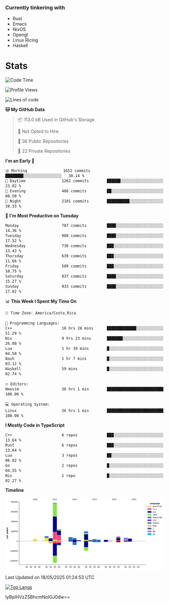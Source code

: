 ### Currently tinkering with
 - Rust
 - Emacs
 - NixOS
 - Opengl
 - Linux Ricing
 - Haskell

# Stats
<!--START_SECTION:waka-->
![Code Time](http://img.shields.io/badge/Code%20Time-1%2C481%20hrs%2041%20mins-blue)

![Profile Views](http://img.shields.io/badge/Profile%20Views-0-blue)

![Lines of code](https://img.shields.io/badge/From%20Hello%20World%20I%27ve%20Written-957.0%20thousand%20lines%20of%20code-blue)

**🐱 My GitHub Data** 

> 📦 113.0 kB Used in GitHub's Storage 
 > 
> 🚫 Not Opted to Hire
 > 
> 📜 36 Public Repositories 
 > 
> 🔑 22 Private Repositories 
 > 
**I'm an Early 🐤** 

```text
🌞 Morning                1652 commits        ████████░░░░░░░░░░░░░░░░░   30.14 % 
🌆 Daytime                1262 commits        ██████░░░░░░░░░░░░░░░░░░░   23.02 % 
🌃 Evening                466 commits         ██░░░░░░░░░░░░░░░░░░░░░░░   08.50 % 
🌙 Night                  2101 commits        ██████████░░░░░░░░░░░░░░░   38.33 % 
```
📅 **I'm Most Productive on Tuesday** 

```text
Monday                   787 commits         ████░░░░░░░░░░░░░░░░░░░░░   14.36 % 
Tuesday                  960 commits         ████░░░░░░░░░░░░░░░░░░░░░   17.52 % 
Wednesday                736 commits         ███░░░░░░░░░░░░░░░░░░░░░░   13.43 % 
Thursday                 639 commits         ███░░░░░░░░░░░░░░░░░░░░░░   11.66 % 
Friday                   589 commits         ███░░░░░░░░░░░░░░░░░░░░░░   10.75 % 
Saturday                 837 commits         ████░░░░░░░░░░░░░░░░░░░░░   15.27 % 
Sunday                   933 commits         ████░░░░░░░░░░░░░░░░░░░░░   17.02 % 
```


📊 **This Week I Spent My Time On** 

```text
🕑︎ Time Zone: America/Costa_Rica

💬 Programming Languages: 
C++                      18 hrs 28 mins      █████████████░░░░░░░░░░░░   51.29 % 
Nix                      9 hrs 23 mins       ███████░░░░░░░░░░░░░░░░░░   26.08 % 
Lua                      1 hr 39 mins        █░░░░░░░░░░░░░░░░░░░░░░░░   04.58 % 
Bash                     1 hr 7 mins         █░░░░░░░░░░░░░░░░░░░░░░░░   03.12 % 
Haskell                  59 mins             █░░░░░░░░░░░░░░░░░░░░░░░░   02.74 % 

🔥 Editors: 
Neovim                   36 hrs 1 min        █████████████████████████   100.00 % 

💻 Operating System: 
Linux                    36 hrs 1 min        █████████████████████████   100.00 % 
```

**I Mostly Code in TypeScript** 

```text
C++                      6 repos             ███░░░░░░░░░░░░░░░░░░░░░░   13.64 % 
Rust                     6 repos             ███░░░░░░░░░░░░░░░░░░░░░░   13.64 % 
Lua                      3 repos             ██░░░░░░░░░░░░░░░░░░░░░░░   06.82 % 
Go                       2 repos             █░░░░░░░░░░░░░░░░░░░░░░░░   04.55 % 
Nix                      1 repo              █░░░░░░░░░░░░░░░░░░░░░░░░   02.27 % 
```



**Timeline**

![Lines of Code chart](https://raw.githubusercontent.com/PandeCode/PandeCode/main/assets/bar_graph.png)


 Last Updated on 18/05/2025 01:24:53 UTC
<!--END_SECTION:waka-->
<!-- 
[![PandeCode's GitHub stats](https://github-readme-stats.vercel.app/api?username=PandeCode&theme=dracula&hide_border=true&show_icons=true)](https://github.com/anuraghazra/github-readme-stats)
-->
[![Top Langs](https://github-readme-stats.vercel.app/api/top-langs/?username=PandeCode&layout=compact&theme=dracula&hide_border=true)](https://github.com/anuraghazra/github-readme-stats)

IyBpIHVzZSBhcmNoIGJ0dw==

